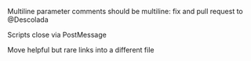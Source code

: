﻿Multiline parameter comments should be multiline: fix and pull request to @Descolada

Scripts close via PostMessage

Move helpful but rare links into a different file